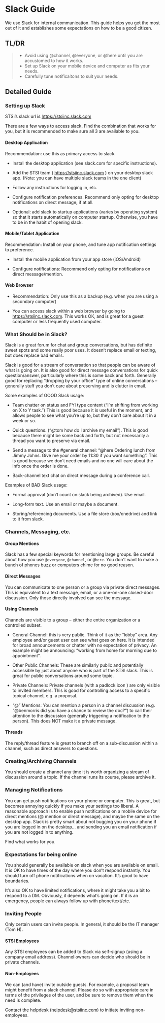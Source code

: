 # Slack Guide

We use Slack for internal communication. This guide helps you get the most out of it and establishes some expectations on how to be a good citizen.

## TL/DR

> * Avoid using @channel, @everyone, or @here until you are accustomed to how it works.
> * Set up Slack on your mobile device and computer as fits your needs.
> * Carefully tune notificaitons to suit your needs.

## Detailed Guide

### Setting up Slack 

STSI’s slack url is https://stsiinc.slack.com  

There are a few ways to access slack. Find the combination that works for you, but it is recommended to make sure all 3 are available to you. 

#### Desktop Application 

Recommendation: use this as primary access to slack. 

* Install the desktop application (see slack.com for specific instructions). 

* Add the STSI team ( https://stsiinc.slack.com ) on your desktop slack app. (Note: you can have multiple slack teams in the one client) 

* Follow any instructions for logging in, etc. 

* Configure notification preferences. Recommend only opting for desktop notifications on direct message, if at all. 

* Optional: add slack to startup applications (varies by operating system) so that it starts automatically on computer startup. Otherwise, you have to be in the habit of opening slack. 

#### Mobile/Tablet Application 

Recommendation: Install on your phone, and tune app notification settings to preference. 

* Install the mobile application from your app store (iOS/Android) 

* Configure notifications: Recommend only opting for notifications on direct message/mention.  

#### Web Browser 

* Recommendation: Only use this as a backup (e.g. when you are using a secondary computer) 

* You can access slack within a web browser by going to https://stsiinc.slack.com. This works OK, and is great for a guest computer or less frequently used computer. 

### What Should be in Slack? 

Slack is a great forum for chat and group conversations, but has definite sweet spots and some really poor uses. It doesn’t replace email or texting, but does replace bad emails. 

Slack is good for a stream of conversation so that people can be aware of what is going on. It is also good for direct message conversations for quick question/answer, particularly where this is some back and forth. Generally good for replacing “dropping by your office” type of online conversations – generally stuff you don’t care about preserving and is clutter in email. 

Some examples of GOOD Slack usage: 

* Team chatter on status and FYI type content (“I’m shifting from working on X to Y task.”) This is good because it is useful in the moment, and allows people to see what you’re up to, but they don’t care about it in a week or so. 

* Quick questions. (“@tom how do I archive my email”). This is good because there might be some back and forth, but not necessarily a thread you want to preserve via email.  

* Send a message to the #general channel: “@here Ordering lunch from Jimmy Johns. Give me your order by 11:30 if you want something”. This is good because we don’t need emails and no one will care about the info once the order is done. 

* Back-channel text chat on direct message during a conference call. 

Examples of BAD Slack usage: 

* Formal approval (don’t count on slack being archived). Use email. 

* Long-form text. Use an email or maybe a document. 

* Storing/referencing documents. Use a file store (box/onedrive) and link to it from slack. 

### Channels, Messaging, etc. 

#### Group Mentions

Slack has a few special keywords for mentioning large groups. Be careful about how you use `@everyone`, `@channel`, or `@here`. You don't want to make a bunch of phones buzz or computers chime for no good reason.

#### Direct Messages 

You can communicate to one person or a group via private direct messages. This is equivalent to a text message, email, or a one-on-one closed-door discussion. Only those directly involved can see the message. 

#### Using Channels 

Channels are visible to a group – either the entire organization or a controlled subset.  

* General Channel: this is very public. Think of it as the “lobby” area. Any employee and/or guest user can see what goes on here. It is intended for broad announcements or chatter with no expectation of privacy. An example might be announcing: “working from home for morning due to appointment”. 

* Other Public Channels: These are similarly public and potentially accessible by just about anyone who is part of the STSI slack. This is great for public conversations around some topic. 

* Private Channels: Private channels (with a padlock icon ) are only visible to invited members. This is good for controlling access to a specific topical channel, e.g. a proposal. 

* “@” Mentions: You can mention a person in a channel discussion (e.g. “@benmorris did you have a chance to review the doc?”) to call their attention to the discussion (generally triggering a notification to the person). This does NOT make it a private message. 

#### Threads 

The reply/thread feature is great to branch off on a sub-discussion within a channel, such as direct answers to questions. 

### Creating/Archiving Channels 

You should create a channel any time it is worth organizing a stream of discussion around a topic. If the channel runs its course, please archive it. 

### Managing Notifications 

You can get push notifications on your phone or computer. This is great, but becomes annoying quickly if you make your settings too liberal. A reasonable approach is to enable push notifications on a mobile device for direct mentions (@ mention or direct message), and maybe the same on the desktop app. Slack is pretty smart about not bugging you on your phone if you are logged in on the desktop… and sending you an email notification if you are not logged in to anything.  

Find what works for you. 

### Expectations for being online 

You should generally be available on slack when you are available on email. It is OK to have times of the day where you don’t respond instantly. You should turn off phone notifications when on vacation. It’s good to have boundaries. 

It’s also OK to have limited notifications, where it might take you a bit to respond to a DM. Obviously, it depends what’s going on. If it is an emergency, people can always follow up with phone/text/etc. 

### Inviting People 

Only certain users can invite people. In general, it should be the IT manager (Tom H).

#### STSI Employees 

Any STSI employees can be added to Slack via self-signup (using a company email address). Channel owners can decide who should be in private channels. 

#### Non-Employees 

We can (and have) invite outside guests. For example, a proposal team might benefit from a slack channel. Please do so with appropriate care in terms of the privileges of the user, and be sure to remove them when the need is complete. 

Contact the helpdesk (helpdesk@stsiinc.com) to initiate inviting non-employees.
